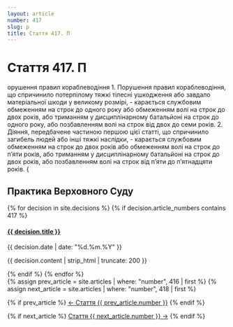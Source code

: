 ```yaml
---
layout: article
number: 417
slug: p
title: Стаття 417. П
---
```


# Стаття 417. П

орушення правил кораблеводіння 1. Порушення правил кораблеводіння, що спричинило потерпілому тяжкі тілесні ушкодження або завдало матеріальної шкоди у великому розмірі, - карається службовим обмеженням на строк до одного року або обмеженням волі на строк до двох років, або триманням у дисциплінарному батальйоні на строк до одного року, або позбавленням волі на строк від двох до семи років. 2. Діяння, передбачене частиною першою цієї статті, що спричинило загибель людей або інші тяжкі наслідки, - карається службовим обмеженням на строк до двох років або обмеженням волі на строк до п’яти років, або триманням у дисциплінарному батальйоні на строк до двох років, або позбавленням волі на строк від п’яти до п’ятнадцяти років. {

## Практика Верховного Суду

<div class="decisions-container">
{% for decision in site.decisions %}
  {% if decision.article_numbers contains 417 %}
    <div class="decision-item">
      <h4><a href="{{ decision.url }}">{{ decision.title }}</a></h4>
      <p class="decision-date">{{ decision.date | date: "%d.%m.%Y" }}</p>
      <p class="decision-excerpt">{{ decision.content | strip_html | truncate: 200 }}</p>
    </div>
  {% endif %}
{% endfor %}
</div>

<div class="article-navigation">
  {% assign prev_article = site.articles | where: "number", 416 | first %}
  {% assign next_article = site.articles | where: "number", 418 | first %}
  
  {% if prev_article %}
    <a href="{{ prev_article.url }}" class="prev-article">← Стаття {{ prev_article.number }}</a>
  {% endif %}
  
  {% if next_article %}
    <a href="{{ next_article.url }}" class="next-article">Стаття {{ next_article.number }} →</a>
  {% endif %}
</div>

